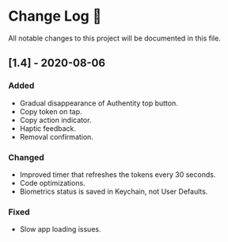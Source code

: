 # Change Log 
All notable changes to this project will be documented in this file.

## [1.4] - 2020-08-06
 
### Added

- Gradual disappearance of Authentity top button.
- Copy token on tap.
- Copy action indicator.
- Haptic feedback.
- Removal confirmation.
 
### Changed
  
- Improved timer that refreshes the tokens every 30 seconds.
- Code optimizations.
- Biometrics status is saved in Keychain, not User Defaults.
 
### Fixed
 
 - Slow app loading issues.
